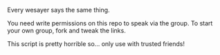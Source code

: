 Every wesayer says the same thing.

You need write permissions on this repo to speak via the group. To start your own group, fork and tweak the links.

This script is pretty horrible so... only use with trusted friends!
